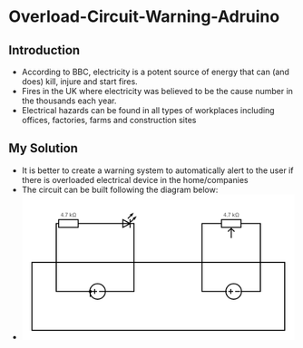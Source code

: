 # Overload-Circuit-Warning-Adruino
## Introduction
- According to BBC, electricity is a potent source of energy that can (and does) kill, injure and start fires. 
- Fires in the UK where electricity was believed to be the cause number in the thousands each year. 
- Electrical hazards can be found in all types of workplaces including offices, factories, farms and construction sites
## My Solution
- It is better to create a warning system to automatically alert to the user if there is overloaded electrical device in the home/companies
- The circuit can be built following the diagram below:
- ![plot](./src/demo/circuit.png)
